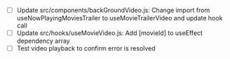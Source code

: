 - [ ] Update src/components/backGroundVideo.js: Change import from useNowPlayingMoviesTrailer to useMovieTrailerVideo and update hook call
- [ ] Update src/hooks/useMovieVideo.js: Add [movieId] to useEffect dependency array
- [ ] Test video playback to confirm error is resolved
